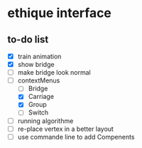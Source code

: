 # ethique interface
## to-do list
- [x] train animation
- [x] show bridge
- [ ] make bridge look normal
- [ ] contextMenus
  - [ ] Bridge
  - [x] Carriage
  - [x] Group
  - [ ] Switch
- [ ] running algorithme
- [ ] re-place vertex in a better layout
- [ ] use commande line to add Compenents
